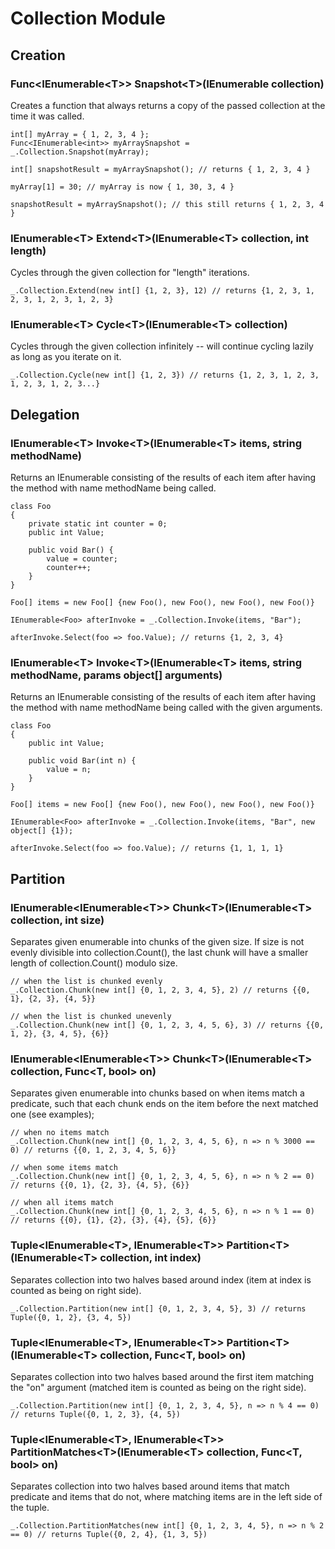 # Collection Module
## Creation
### Func\<IEnumerable\<T\>\> Snapshot\<T\>(IEnumerable<T> collection)
Creates a function that always returns a copy of the passed collection at the time it was called.
```
int[] myArray = { 1, 2, 3, 4 };
Func<IEnumerable<int>> myArraySnapshot = _.Collection.Snapshot(myArray);

int[] snapshotResult = myArraySnapshot(); // returns { 1, 2, 3, 4 }

myArray[1] = 30; // myArray is now { 1, 30, 3, 4 }

snapshotResult = myArraySnapshot(); // this still returns { 1, 2, 3, 4 }
```

### IEnumerable\<T\> Extend\<T\>(IEnumerable\<T\> collection, int length)
Cycles through the given collection for "length" iterations.
```
_.Collection.Extend(new int[] {1, 2, 3}, 12) // returns {1, 2, 3, 1, 2, 3, 1, 2, 3, 1, 2, 3}
```

### IEnumerable\<T\> Cycle\<T\>(IEnumerable\<T\> collection)
Cycles through the given collection infinitely -- will continue cycling lazily as long as you iterate on it.
```
_.Collection.Cycle(new int[] {1, 2, 3}) // returns {1, 2, 3, 1, 2, 3, 1, 2, 3, 1, 2, 3...}
```

## Delegation
### IEnumerable\<T\> Invoke\<T\>(IEnumerable\<T\> items, string methodName)
Returns an IEnumerable consisting of the results of each item after having the method with name methodName being called.
```
class Foo
{
    private static int counter = 0;
    public int Value;

    public void Bar() {
        value = counter;
        counter++;
    }
}

Foo[] items = new Foo[] {new Foo(), new Foo(), new Foo(), new Foo()}

IEnumerable<Foo> afterInvoke = _.Collection.Invoke(items, "Bar");

afterInvoke.Select(foo => foo.Value); // returns {1, 2, 3, 4}
```

### IEnumerable\<T\> Invoke\<T\>(IEnumerable\<T\> items, string methodName, params object[] arguments)
Returns an IEnumerable consisting of the results of each item after having the method with name methodName being called with the given arguments.
```
class Foo
{
    public int Value;

    public void Bar(int n) {
        value = n;
    }
}

Foo[] items = new Foo[] {new Foo(), new Foo(), new Foo(), new Foo()}

IEnumerable<Foo> afterInvoke = _.Collection.Invoke(items, "Bar", new object[] {1});

afterInvoke.Select(foo => foo.Value); // returns {1, 1, 1, 1}
```

## Partition
### IEnumerable\<IEnumerable\<T\>\> Chunk\<T\>(IEnumerable\<T\> collection, int size)
Separates given enumerable into chunks of the given size. If size is not evenly divisible into collection.Count(), the last chunk will have a smaller length of collection.Count() modulo size.
```
// when the list is chunked evenly
_.Collection.Chunk(new int[] {0, 1, 2, 3, 4, 5}, 2) // returns {{0, 1}, {2, 3}, {4, 5}}

// when the list is chunked unevenly
_.Collection.Chunk(new int[] {0, 1, 2, 3, 4, 5, 6}, 3) // returns {{0, 1, 2}, {3, 4, 5}, {6}}
```

### IEnumerable\<IEnumerable\<T\>\> Chunk\<T\>(IEnumerable\<T\> collection, Func\<T, bool\> on)
Separates given enumerable into chunks based on when items match a predicate, such that each chunk ends on the item before the next matched one (see examples);
```
// when no items match
_.Collection.Chunk(new int[] {0, 1, 2, 3, 4, 5, 6}, n => n % 3000 == 0) // returns {{0, 1, 2, 3, 4, 5, 6}}

// when some items match
_.Collection.Chunk(new int[] {0, 1, 2, 3, 4, 5, 6}, n => n % 2 == 0) // returns {{0, 1}, {2, 3}, {4, 5}, {6}}

// when all items match
_.Collection.Chunk(new int[] {0, 1, 2, 3, 4, 5, 6}, n => n % 1 == 0) // returns {{0}, {1}, {2}, {3}, {4}, {5}, {6}}
```

### Tuple\<IEnumerable\<T\>, IEnumerable\<T\>\> Partition\<T\>(IEnumerable\<T\> collection, int index)
Separates collection into two halves based around index (item at index is counted as being on right side).
```
_.Collection.Partition(new int[] {0, 1, 2, 3, 4, 5}, 3) // returns Tuple({0, 1, 2}, {3, 4, 5})
```

### Tuple\<IEnumerable\<T\>, IEnumerable\<T\>\> Partition\<T\>(IEnumerable\<T\> collection, Func\<T, bool\> on)
Separates collection into two halves based around the first item matching the "on" argument (matched item is counted as being on the right side).
```
_.Collection.Partition(new int[] {0, 1, 2, 3, 4, 5}, n => n % 4 == 0) // returns Tuple({0, 1, 2, 3}, {4, 5})
```

### Tuple\<IEnumerable\<T\>, IEnumerable\<T\>\> PartitionMatches\<T\>(IEnumerable\<T\> collection, Func\<T, bool\> on)
Separates collection into two halves based around items that match predicate and items that do not, where matching items are in the left side of the tuple.
```
_.Collection.PartitionMatches(new int[] {0, 1, 2, 3, 4, 5}, n => n % 2 == 0) // returns Tuple({0, 2, 4}, {1, 3, 5})
```
